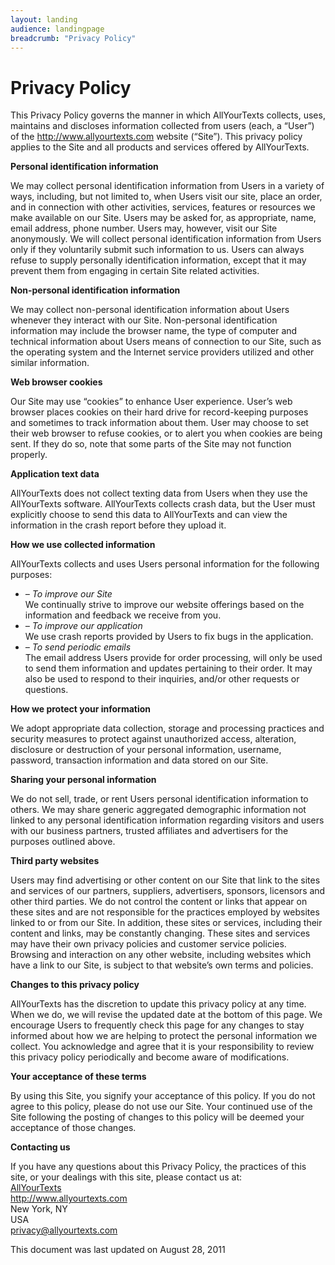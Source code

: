 ```yaml
---
layout: landing
audience: landingpage
breadcrumb: "Privacy Policy"
---
```


<div class="page type-page status-publish hentry">
  <h1 class="entry-title">Privacy Policy</h1>
  <div class="entry-content">
    <div class="privacy">
      This Privacy Policy governs the manner in which AllYourTexts collects, uses, maintains and discloses information collected from users (each, a “User”) of the <a href="{{site.baseurl}}">http://www.allyourtexts.com</a> website (“Site”). This privacy policy applies to the Site and all products and services offered by AllYourTexts.
      <p></p>
      <p><b>Personal identification information</b></p>
      <p>We may collect personal identification information from Users in a variety of ways, including, but not limited to, when Users visit our site, place an order, and in connection with other activities, services, features or resources we make available on our Site. Users may be asked for, as appropriate, name, email address, phone number. Users may, however, visit our Site anonymously. We will collect personal identification information from Users only if they voluntarily submit such information to us. Users can always refuse to supply personally identification information, except that it may prevent them from engaging in certain Site related activities.</p>
      <p><b>Non-personal identification information</b></p>
      <p>We may collect non-personal identification information about Users whenever they interact with our Site. Non-personal identification information may include the browser name, the type of computer and technical information about Users means of connection to our Site, such as the operating system and the Internet service providers utilized and other similar information.</p>
      <p><b>Web browser cookies</b></p>
      <p>Our Site may use “cookies” to enhance User experience. User’s web browser places cookies on their hard drive for record-keeping purposes and sometimes to track information about them. User may choose to set their web browser to refuse cookies, or to alert you when cookies are being sent. If they do so, note that some parts of the Site may not function properly.</p>
      <p><b>Application text data</b></p>
      <p>AllYourTexts does not collect texting data from Users when they use the AllYourTexts software. AllYourTexts collects crash data, but the User must explicitly choose to send this data to AllYourTexts and can view the information in the crash report before they upload it.</p>
      <p><b>How we use collected information</b></p>
      <p>AllYourTexts collects and uses Users personal information for the following purposes:</p>
      <ul>
        <li><i>– To improve our Site</i><br>
          We continually strive to improve our website offerings based on the information and feedback we receive from you.
        </li>
        <li><i>– To improve our application</i><br>
          We use crash reports provided by Users to fix bugs in the application.
        </li>
        <li><i>– To send periodic emails</i><br>
          The email address Users provide for order processing, will only be used to send them information and updates pertaining to their order. It may also be used to respond to their inquiries, and/or other requests or questions. 
        </li>
      </ul>
      <p><b>How we protect your information</b></p>
      <p>We adopt appropriate data collection, storage and processing practices and security measures to protect against unauthorized access, alteration, disclosure or destruction of your personal information, username, password, transaction information and data stored on our Site.</p>
      <p><b>Sharing your personal information</b></p>
      <p>We do not sell, trade, or rent Users personal identification information to others. We may share generic aggregated demographic information not linked to any personal identification information regarding visitors and users with our business partners, trusted affiliates and advertisers for the purposes outlined above.</p>
      <p><b>Third party websites</b></p>
      <p>Users may find advertising or other content on our Site that link to the sites and services of our partners, suppliers, advertisers, sponsors, licensors and other third parties. We do not control the content or links that appear on these sites and are not responsible for the practices employed by websites linked to or from our Site. In addition, these sites or services, including their content and links, may be constantly changing. These sites and services may have their own privacy policies and customer service policies. Browsing and interaction on any other website, including websites which have a link to our Site, is subject to that website’s own terms and policies.</p>
      <p><b>Changes to this privacy policy</b></p>
      <p>AllYourTexts has the discretion to update this privacy policy at any time. When we do, we will revise the updated date at the bottom of this page. We encourage Users to frequently check this page for any changes to stay informed about how we are helping to protect the personal information we collect. You acknowledge and agree that it is your responsibility to review this privacy policy periodically and become aware of modifications.</p>
      <p><b>Your acceptance of these terms</b></p>
      <p>By using this Site, you signify your acceptance of this policy. If you do not agree to this policy, please do not use our Site. Your continued use of the Site following the posting of changes to this policy will be deemed your acceptance of those changes.</p>
      <p><b>Contacting us</b></p>
      <p>If you have any questions about this Privacy Policy, the practices of this site, or your dealings with this site, please contact us at:<br>
        <a href="{{site.baseurl}}">AllYourTexts</a><br>
        <a href="{{site.baseurl}}">http://www.allyourtexts.com</a><br>
        New York, NY<br>
        USA<br>
        <a href="mailto:privacy@allyourtexts.com">privacy@allyourtexts.com</a>
      </p>
      <p>This document was last updated on August 28, 2011</p>
    </div>
  </div>
  <!-- .entry-content -->
</div>